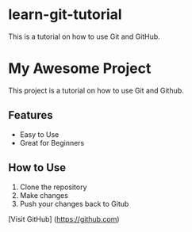 # learn-git-tutorial
This is a tutorial on how to use Git and GitHub.

# My Awesome Project
This project is a tutorial on how to use Git and Github.
## Features
- Easy to Use
- Great for Beginners

## How to Use
1. Clone the repository
2. Make changes
3. Push your changes back to Gitub

[Visit GitHub] (https://github.com)
